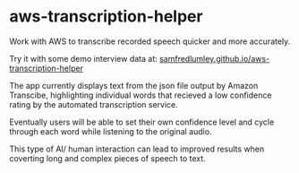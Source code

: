# aws-transcription-helper
Work with AWS to transcribe recorded speech quicker and more accurately.

Try it with some demo interview data at: <a href="https://samfredlumley.github.io/aws-transcription-helper/">samfredlumley.github.io/aws-transcription-helper</a>

The app currently displays text from the json file output by Amazon Transcibe, highlighting individual words that recieved a low confidence rating by the automated transcription service.

Eventually users will be able to set their own confidence level and cycle through each word while listening to the original audio.

This type of AI/ human interaction can lead to improved results when coverting long and complex pieces of speech to text.
